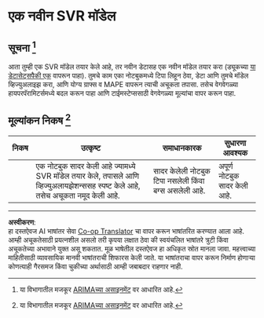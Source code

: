 <!--
CO_OP_TRANSLATOR_METADATA:
{
  "original_hash": "94aa2fc6154252ae30a3f3740299707a",
  "translation_date": "2025-08-29T17:07:36+00:00",
  "source_file": "7-TimeSeries/3-SVR/assignment.md",
  "language_code": "mr"
}
-->
# एक नवीन SVR मॉडेल

## सूचना [^1]

आता तुम्ही एक SVR मॉडेल तयार केले आहे, तर नवीन डेटासह एक नवीन मॉडेल तयार करा (ड्यूकच्या [या डेटासेट्सपैकी एक](http://www2.stat.duke.edu/~mw/ts_data_sets.html) वापरून पाहा). तुमचे काम एका नोटबुकमध्ये टिपा लिहून ठेवा, डेटा आणि तुमचे मॉडेल व्हिज्युअलाइझ करा, आणि योग्य ग्राफ्स व MAPE वापरून त्याची अचूकता तपासा. तसेच वेगवेगळ्या हायपरपॅरामिटर्समध्ये बदल करून पाहा आणि टाईमस्टेप्ससाठी वेगवेगळ्या मूल्यांचा वापर करून पाहा.

## मूल्यांकन निकष [^1]

| निकष      | उत्कृष्ट                                                      | समाधानकारक                                             | सुधारणा आवश्यक                     |
| ---------- | ------------------------------------------------------------ | ------------------------------------------------------ | ----------------------------------- |
|            | एक नोटबुक सादर केली आहे ज्यामध्ये SVR मॉडेल तयार केले, तपासले आणि व्हिज्युअलायझेशन्ससह स्पष्ट केले आहे, तसेच अचूकता नमूद केली आहे. | सादर केलेली नोटबुक टिपा नसलेली किंवा बग्स असलेली आहे. | अपूर्ण नोटबुक सादर केली आहे.       |



[^1]: या विभागातील मजकूर [ARIMAच्या असाइनमेंट](https://github.com/microsoft/ML-For-Beginners/tree/main/7-TimeSeries/2-ARIMA/assignment.md) वर आधारित आहे.

---

**अस्वीकरण**:  
हा दस्तऐवज AI भाषांतर सेवा [Co-op Translator](https://github.com/Azure/co-op-translator) चा वापर करून भाषांतरित करण्यात आला आहे. आम्ही अचूकतेसाठी प्रयत्नशील असलो तरी कृपया लक्षात ठेवा की स्वयंचलित भाषांतरे त्रुटी किंवा अचूकतेच्या अभावाने युक्त असू शकतात. मूळ भाषेतील दस्तऐवज हा अधिकृत स्रोत मानला जावा. महत्त्वाच्या माहितीसाठी व्यावसायिक मानवी भाषांतराची शिफारस केली जाते. या भाषांतराचा वापर करून निर्माण होणाऱ्या कोणत्याही गैरसमज किंवा चुकीच्या अर्थासाठी आम्ही जबाबदार राहणार नाही.